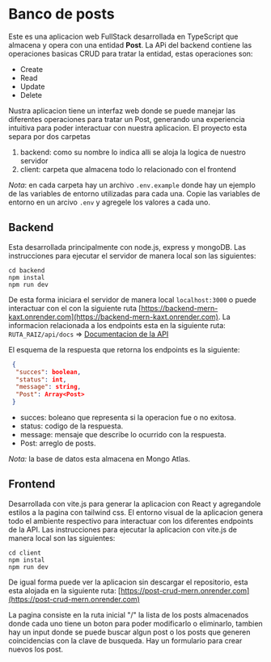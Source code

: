 # Banco de posts

Este es una aplicacion web FullStack desarrollada en TypeScript que almacena y opera con una entidad **Post**.
La APi del backend contiene las operaciones basicas CRUD para tratar la entidad, estas operaciones son:

- Create
- Read
- Update
- Delete

Nustra aplicacion tiene un interfaz web donde se puede manejar las diferentes operaciones para tratar un Post, generando una experiencia intuitiva para poder interactuar con nuestra aplicacion.
El proyecto esta separa por dos carpetas

1. backend: como su nombre lo indica alli se aloja la logica de nuestro servidor
2. client: carpeta que almacena todo lo relacionado con el frontend

_Nota_: en cada carpeta hay un archivo `.env.example` donde hay un ejemplo de las variables de entorno utilizadas para cada una. Copie las variables de entorno en un arcivo `.env` y agregele los valores a cada uno.

## Backend

Esta desarrollada principalmente con node.js, express y mongoDB. Las instrucciones para ejecutar el servidor de manera local son las siguientes:

```
cd backend
npm instal
npm run dev
```

De esta forma iniciara el servidor de manera local `localhost:3000` o puede interactuar con el con la siguiente ruta [https://backend-mern-kaxt.onrender.com](https://backend-mern-kaxt.onrender.com). La informacion relacionada a los endpoints esta en la siguiente ruta: `RUTA_RAIZ/api/docs` => [Documentacion de la API](https://backend-mern-kaxt.onrender.com/api/docs)

El esquema de la respuesta que retorna los endpoints es la siguiente:

```JSON
 {
  "succes": boolean,
  "status": int,
  "message": string,
  "Post": Array<Post>
 }
```

- succes: boleano que representa si la operacion fue o no exitosa.
- status: codigo de la respuesta.
- message: mensaje que describe lo ocurrido con la respuesta.
- Post: arreglo de posts.

_Nota:_ la base de datos esta almacena en Mongo Atlas.

## Frontend

Desarrollada con vite.js para generar la aplicacion con React y agregandole estilos a la pagina con tailwind css. El entorno visual de la aplicacion genera todo el ambiente respectivo para interactuar con los diferentes endpoints de la API. Las instrucciones para ejecutar la aplicacion con vite.js de manera local son las siguientes:

```
cd client
npm instal
npm run dev
```

De igual forma puede ver la aplicacion sin descargar el repositorio, esta esta alojada en la siguiente ruta: [https://post-crud-mern.onrender.com](https://post-crud-mern.onrender.com)

La pagina consiste en la ruta inicial "/" la lista de los posts almacenados donde cada uno tiene un boton para poder modificarlo o eliminarlo, tambien hay un input donde se puede buscar algun post o los posts que generen coincidencias con la clave de busqueda. Hay un formulario para crear nuevos los post.
